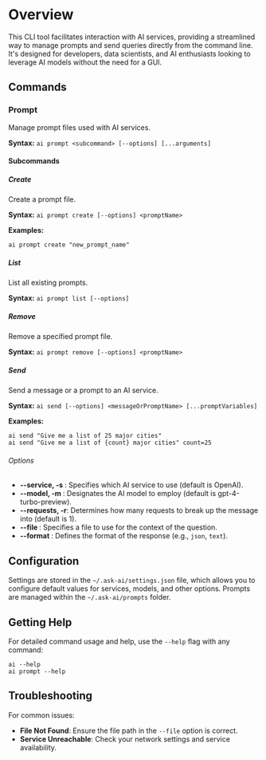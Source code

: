 # Overview

This CLI tool facilitates interaction with AI services, providing a streamlined way to manage prompts and send queries directly from the command line. It's designed for developers, data scientists, and AI enthusiasts looking to leverage AI models without the need for a GUI.

## Commands

### Prompt

Manage prompt files used with AI services.

**Syntax:** `ai prompt <subcommand> [--options] [...arguments]`

#### Subcommands

##### Create

Create a prompt file.

**Syntax:** `ai prompt create [--options] <promptName>`

**Examples:**
```
ai prompt create "new_prompt_name"
```

##### List

List all existing prompts.

**Syntax:** `ai prompt list [--options]`

##### Remove

Remove a specified prompt file.

**Syntax:** `ai prompt remove [--options] <promptName>`

##### Send

Send a message or a prompt to an AI service.

**Syntax:** `ai send [--options] <messageOrPromptName> [...promptVariables]`

**Examples:**
```
ai send "Give me a list of 25 major cities"
ai send "Give me a list of {count} major cities" count=25
```

###### Options

- **--service, -s <serviceName>**: Specifies which AI service to use (default is OpenAI).
- **--model, -m <modelName>**: Designates the AI model to employ (default is gpt-4-turbo-preview).
- **--requests, -r**: Determines how many requests to break up the message into (default is 1).
- **--file <filePath>**: Specifies a file to use for the context of the question.
- **--format <outputType>**: Defines the format of the response (e.g., `json`, `text`).

## Configuration

Settings are stored in the `~/.ask-ai/settings.json` file, which allows you to configure default values for services, models, and other options. Prompts are managed within the `~/.ask-ai/prompts` folder.

## Getting Help

For detailed command usage and help, use the `--help` flag with any command:

```
ai --help
ai prompt --help
```

## Troubleshooting

For common issues:
- **File Not Found**: Ensure the file path in the `--file` option is correct.
- **Service Unreachable**: Check your network settings and service availability.



